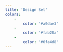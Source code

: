 ```yaml
---
title: 'Design Set'
colors:
    -
        color: '#a0dae3'
    -
        color: '#fab28a'
    -
        color: '#6fa4d8'
---
```


